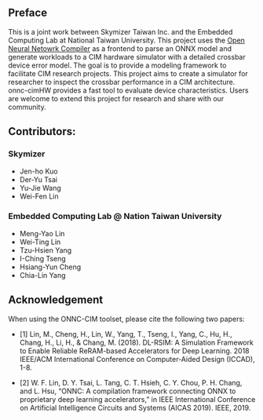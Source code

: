 ## Preface

This is a joint work between Skymizer Taiwan Inc. and the Embedded Computing Lab at National Taiwan University.  This project uses the [Open Neural Netowrk Compiler](https://github.com/ONNC/onnc) as a frontend  to parse an ONNX  model and generate workloads to a CIM hardware simulator with a detailed crossbar device error model.  The goal is to provide a modeling framework to facilitate CIM research projects. This project aims to create a simulator for researcher to inspect the crossbar performance in a CIM architecture. onnc-cimHW provides a fast tool to evaluate device characteristics. Users are welcome to extend this project for research and share with our community.  

## Contributors: 

### Skymizer
- Jen-ho Kuo 
- Der-Yu Tsai
- Yu-Jie Wang 
- Wei-Fen Lin 

### Embedded Computing Lab @ Nation Taiwan University 
- Meng-Yao Lin
- Wei-Ting Lin
- Tzu-Hsien Yang
- I-Ching Tseng
- Hsiang-Yun Cheng 
- Chia-Lin Yang


## Acknowledgement 
When using the ONNC-CIM toolset, please cite the following two papers:

- [1] Lin, M., Cheng, H., Lin, W., Yang, T., Tseng, I., Yang, C., Hu, H., Chang, H., Li, H., & Chang, M. (2018). DL-RSIM: A Simulation Framework to Enable Reliable ReRAM-based Accelerators for Deep Learning. 2018 IEEE/ACM International Conference on Computer-Aided Design (ICCAD), 1-8.

- [2] W. F. Lin, D. Y. Tsai, L. Tang, C. T. Hsieh, C. Y. Chou, P. H. Chang, and L. Hsu, “ONNC: A compilation framework connecting ONNX to proprietary deep learning accelerators,” in IEEE International Conference on Artificial Intelligence Circuits and Systems (AICAS 2019). IEEE, 2019.
